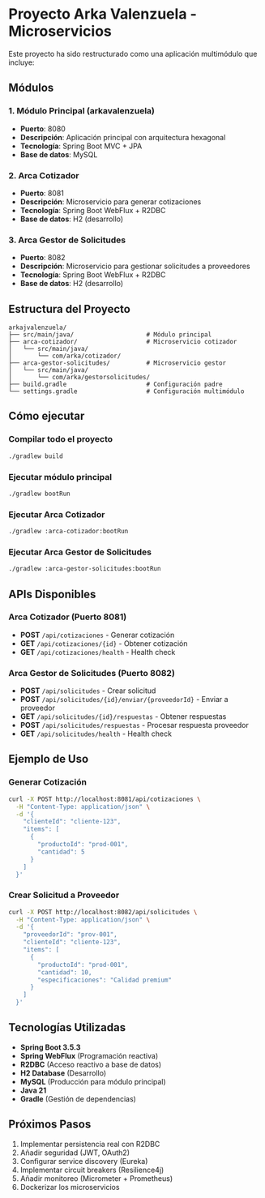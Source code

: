 # Proyecto Arka Valenzuela - Microservicios

Este proyecto ha sido restructurado como una aplicación multimódulo que incluye:

## Módulos

### 1. **Módulo Principal (arkavalenzuela)**
- **Puerto**: 8080
- **Descripción**: Aplicación principal con arquitectura hexagonal
- **Tecnología**: Spring Boot MVC + JPA
- **Base de datos**: MySQL

### 2. **Arca Cotizador**
- **Puerto**: 8081
- **Descripción**: Microservicio para generar cotizaciones
- **Tecnología**: Spring Boot WebFlux + R2DBC
- **Base de datos**: H2 (desarrollo)

### 3. **Arca Gestor de Solicitudes**
- **Puerto**: 8082
- **Descripción**: Microservicio para gestionar solicitudes a proveedores
- **Tecnología**: Spring Boot WebFlux + R2DBC
- **Base de datos**: H2 (desarrollo)

## Estructura del Proyecto

```
arkajvalenzuela/
├── src/main/java/                    # Módulo principal
├── arca-cotizador/                   # Microservicio cotizador
│   └── src/main/java/
│       └── com/arka/cotizador/
├── arca-gestor-solicitudes/          # Microservicio gestor
│   └── src/main/java/
│       └── com/arka/gestorsolicitudes/
├── build.gradle                      # Configuración padre
└── settings.gradle                   # Configuración multimódulo
```

## Cómo ejecutar

### Compilar todo el proyecto
```bash
./gradlew build
```

### Ejecutar módulo principal
```bash
./gradlew bootRun
```

### Ejecutar Arca Cotizador
```bash
./gradlew :arca-cotizador:bootRun
```

### Ejecutar Arca Gestor de Solicitudes
```bash
./gradlew :arca-gestor-solicitudes:bootRun
```

## APIs Disponibles

### Arca Cotizador (Puerto 8081)
- **POST** `/api/cotizaciones` - Generar cotización
- **GET** `/api/cotizaciones/{id}` - Obtener cotización
- **GET** `/api/cotizaciones/health` - Health check

### Arca Gestor de Solicitudes (Puerto 8082)
- **POST** `/api/solicitudes` - Crear solicitud
- **POST** `/api/solicitudes/{id}/enviar/{proveedorId}` - Enviar a proveedor
- **GET** `/api/solicitudes/{id}/respuestas` - Obtener respuestas
- **POST** `/api/solicitudes/respuestas` - Procesar respuesta proveedor
- **GET** `/api/solicitudes/health` - Health check

## Ejemplo de Uso

### Generar Cotización
```bash
curl -X POST http://localhost:8081/api/cotizaciones \
  -H "Content-Type: application/json" \
  -d '{
    "clienteId": "cliente-123",
    "items": [
      {
        "productoId": "prod-001",
        "cantidad": 5
      }
    ]
  }'
```

### Crear Solicitud a Proveedor
```bash
curl -X POST http://localhost:8082/api/solicitudes \
  -H "Content-Type: application/json" \
  -d '{
    "proveedorId": "prov-001",
    "clienteId": "cliente-123",
    "items": [
      {
        "productoId": "prod-001",
        "cantidad": 10,
        "especificaciones": "Calidad premium"
      }
    ]
  }'
```

## Tecnologías Utilizadas

- **Spring Boot 3.5.3**
- **Spring WebFlux** (Programación reactiva)
- **R2DBC** (Acceso reactivo a base de datos)
- **H2 Database** (Desarrollo)
- **MySQL** (Producción para módulo principal)
- **Java 21**
- **Gradle** (Gestión de dependencias)

## Próximos Pasos

1. Implementar persistencia real con R2DBC
2. Añadir seguridad (JWT, OAuth2)
3. Configurar service discovery (Eureka)
4. Implementar circuit breakers (Resilience4j)
5. Añadir monitoreo (Micrometer + Prometheus)
6. Dockerizar los microservicios
